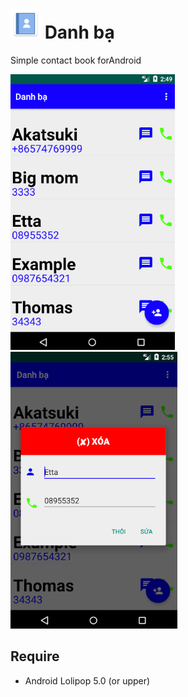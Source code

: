 #  ![app icon](./src/main/res/mipmap-mdpi/ic_launcher.png) Danh bạ



Simple contact book forAndroid

![screenshots of app](./cap1.png)
![screenshots of app](./cap2.png)

## Require
* Android Lolipop 5.0 (or upper)
